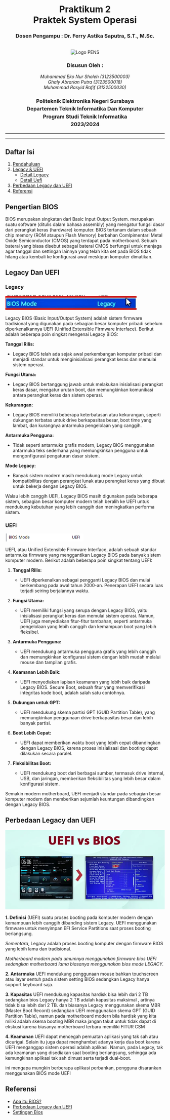 <div align="center">
  <h1 class="text-align: center;font-weight: bold">Praktikum 2<br>Praktek System Operasi</h1>
  <h3 class="text-align: center;">Dosen Pengampu : Dr. Ferry Astika Saputra, S.T., M.Sc.</h3>
</div>
<br />
<div align="center">
  <img src="https://upload.wikimedia.org/wikipedia/id/4/44/Logo_PENS.png" alt="Logo PENS">
  <div align="center">
  <h3 style="text-align: center;">Disusun Oleh :</h3>
  <p style="text-align: center;">
    <em>Muhammad Eko Nur Sholeh (3123500003)</em><br>
    <em>Ghaly Abrarian Putra (3123500018)</em><br>
    <em>Muhammad Rasyid Rafif (3122500030)</em>
  </p>
</div>

<h3 style="text-align: center;line-height: 1.5">Politeknik Elektronika Negeri Surabaya<br>Departemen Teknik Informatika Dan Komputer<br>Program Studi Teknik Informatika<br>2023/2024</h3>
  <hr><hr>
</div>

## Daftar Isi

1. [Pendahuluan](#pendahuluan)
2. [Legacy & UEFI](#legacy-dan-uefi)
   - [Detail Legacy](#legacy)
   - [Detail Uefi](#uefi)
3. [Perbedaan Legacy dan UEFI](#perbedaan-legacy-dan-uefi)
4. [Referensi](#referensi)

## Pengertian BIOS

BIOS merupakan singkatan dari Basic Input Output System. merupakan suatu software (ditulis dalam bahasa assembly) yang mengatur fungsi dasar dari perangkat keras (hardware) komputer. BIOS tertanam dalam sebuah chip memory (ROM ataupun Flash Memory) berbahan Comlpimentari Metal Oxide Semiconductor (CMOS) yang terdapat pada motherboard. Sebuah baterai yang biasa disebut sebagai baterai CMOS berfungsi untuk menjaga agar tanggal dan settingan lainnya yang telah kita set pada BIOS tidak hilang atau kembali ke konfigurasi awal meskipun komputer dimatikan.

## Legacy Dan UEFI

### Legacy

![App Screenshot](assets/legacy.png)

Legacy BIOS (Basic Input/Output System) adalah sistem firmware tradisional yang digunakan pada sebagian besar komputer pribadi sebelum diperkenalkannya UEFI (Unified Extensible Firmware Interface). Berikut adalah beberapa poin singkat mengenai Legacy BIOS:

**Tanggal Rilis:**

- Legacy BIOS telah ada sejak awal perkembangan komputer pribadi dan menjadi standar untuk menginisialisasi perangkat keras dan memulai sistem operasi.

**Fungsi Utama:**

- Legacy BIOS bertanggung jawab untuk melakukan inisialisasi perangkat keras dasar, mengatur urutan boot, dan memungkinkan komunikasi antara perangkat keras dan sistem operasi.

**Kekurangan:**

- Legacy BIOS memiliki beberapa keterbatasan atau kekurangan, seperti dukungan terbatas untuk drive berkapasitas besar, boot time yang lambat, dan kurangnya antarmuka pengelolaan yang canggih.

**Antarmuka Pengguna:**

- Tidak seperti antarmuka grafis modern, Legacy BIOS menggunakan antarmuka teks sederhana yang memungkinkan pengguna untuk mengonfigurasi pengaturan dasar sistem.

**Mode Legacy:**

- Banyak sistem modern masih mendukung mode Legacy untuk kompatibilitas dengan perangkat lunak atau perangkat keras yang dibuat untuk bekerja dengan Legacy BIOS.

Walau lebih canggih UEFI, Legacy BIOS masih digunakan pada beberapa sistem, sebagian besar komputer modern telah beralih ke UEFI untuk mendukung kebutuhan yang lebih canggih dan meningkatkan performa sistem.

### UEFI

![App Screenshot](assets/UEFI.png)

UEFI, atau Unified Extensible Firmware Interface, adalah sebuah standar antarmuka firmware yang menggantikan Legacy BIOS pada banyak sistem komputer modern. Berikut adalah beberapa poin singkat tentang UEFI:

1. **Tanggal Rilis:**

   - UEFI diperkenalkan sebagai pengganti Legacy BIOS dan mulai berkembang pada awal tahun 2000-an. Penerapan UEFI secara luas terjadi seiring berjalannya waktu.

2. **Fungsi Utama:**

   - UEFI memiliki fungsi yang serupa dengan Legacy BIOS, yaitu inisialisasi perangkat keras dan memulai sistem operasi. Namun, UEFI juga menyediakan fitur-fitur tambahan, seperti antarmuka pengelolaan yang lebih canggih dan kemampuan boot yang lebih fleksibel.

3. **Antarmuka Pengguna:**

   - UEFI mendukung antarmuka pengguna grafis yang lebih canggih dan memungkinkan konfigurasi sistem dengan lebih mudah melalui mouse dan tampilan grafis.

4. **Keamanan Lebih Baik:**

   - UEFI menyediakan lapisan keamanan yang lebih baik daripada Legacy BIOS. Secure Boot, sebuah fitur yang memverifikasi integritas kode boot, adalah salah satu contohnya.

5. **Dukungan untuk GPT:**

   - UEFI mendukung skema partisi GPT (GUID Partition Table), yang memungkinkan penggunaan drive berkapasitas besar dan lebih banyak partisi.

6. **Boot Lebih Cepat:**

   - UEFI dapat memberikan waktu boot yang lebih cepat dibandingkan dengan Legacy BIOS, karena proses inisialisasi dan booting dapat dilakukan secara paralel.

7. **Fleksibilitas Boot:**
   - UEFI mendukung boot dari berbagai sumber, termasuk drive internal, USB, dan jaringan, memberikan fleksibilitas yang lebih besar dalam konfigurasi sistem.

Semakin modern motherboard, UEFI menjadi standar pada sebagian besar komputer modern dan memberikan sejumlah keuntungan dibandingkan dengan Legacy BIOS.

## Perbedaan Legacy dan UEFI

![App Screenshot](assets/uefilegal.png)

**1. Definisi**
(UEFI) suatu proses booting pada komputer modern dengan kemampuan lebih canggih dibanding sistem Legacy. UEFI menggunakan firmware untuk menyimpan EFI Service Partitions saat proses booting berlangsung.

_Sementara_, Legacy adalah proses booting komputer dengan firmware BIOS yang lebih lama dan tradisional.

_Motherboard modern pada umumnya menggunakan firmware bios UEFI sedangkan motherboard lama biasanya menggunakan bios mode LEGACY._

**2. Antarmuka**
UEFI mendukung penggunaan mouse bahkan touchscreen atau layar sentuh pada sistem setting BIOS sedangkan Legacy hanya support keyboard saja.

**3. Kapasitas**
UEFI mendukung kapasitas hardisk bisa lebih dari 2 TB sedangkan bios Legacy hanya 2 TB adalah kapasitas maksimal , artinya tidak bisa lebih dari 2 TB. dan biasanya Legacy menggunakan skema MBR (Master Boot Record) sedangkan UEFI menggunakan skema GPT (GUID Partition Table), namun pada motherboard modern bila hardisk yang kita miliki adalah skema booting MBR maka jangan takut untuk tidak dapat di ekskusi karena biasanya motherboard terbaru memiliki FITUR CSM

**4. Keamanan**
UEFI dapat mencegah pemuatan aplikasi yang tak sah atau dicurigai. Selain itu juga dapat menghambat adanya kerja dua boot karena UEFI menganggap sistem operasi adalah aplikasi.
Namun, pada Legacy, tak ada keamanan yang disediakan saat booting berlangsung, sehingga ada kemungkinan aplikasi tak sah dimuat serta terjadi dual-boot.

ini mengapa mungkin berberapa aplikasi perbankan, pengguna disarankan menggunakan BIOS mode UEFI

## Referensi

- [Apa itu BIOS?](https://www.techtarget.com/whatis/definition/BIOS-basic-input-output-system)
- [Perbedaan Legacy dan UEFI](https://dianisa.com/perbedaan-legacy-bios-dan-uefi/#google_vignette)
- [Settingan Bios](https://id.msi.com/blog/b560-memory-oc-guide-3-bios-settings)
